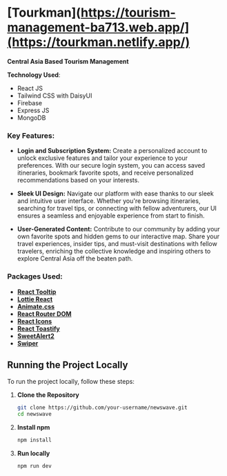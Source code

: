 # [Tourkman](https://tourism-management-ba713.web.app/](https://tourkman.netlify.app/) 

**Central Asia Based Tourism Management**

**Technology Used**:
- React JS
- Tailwind CSS with DaisyUI 
- Firebase
- Express JS
- MongoDB


### Key Features:

- **Login and Subscription System:** Create a personalized account to unlock exclusive features and tailor your experience to your preferences. With our secure login system, you can access saved itineraries, bookmark favorite spots, and receive personalized recommendations based on your interests.

- **Sleek UI Design:** Navigate our platform with ease thanks to our sleek and intuitive user interface. Whether you're browsing itineraries, searching for travel tips, or connecting with fellow adventurers, our UI ensures a seamless and enjoyable experience from start to finish.

- **User-Generated Content:** Contribute to our community by adding your own favorite spots and hidden gems to our interactive map. Share your travel experiences, insider tips, and must-visit destinations with fellow travelers, enriching the collective knowledge and inspiring others to explore Central Asia off the beaten path.



### Packages Used:
- **[React Tooltip](https://www.npmjs.com/package/react-tooltip)**
- **[Lottie React](https://github.com/airbnb/lottie-react)** 
- **[Animate.css](https://animate.style/)** 
- **[React Router DOM](https://reactrouter.com/)** 
- **[React Icons](https://react-icons.github.io/react-icons/)** 
- **[React Toastify](https://github.com/fkhadra/react-toastify)** 
- **[SweetAlert2](https://sweetalert2.github.io/)** 
- **[Swiper](https://swiperjs.com/)** 



## Running the Project Locally

To run the project locally, follow these steps:

1. **Clone the Repository**
   ```bash
   git clone https://github.com/your-username/newswave.git
   cd newswave
2. **Install npm**
   ```bash
   npm install
3. **Run locally** 
   ```bash
   npm run dev
